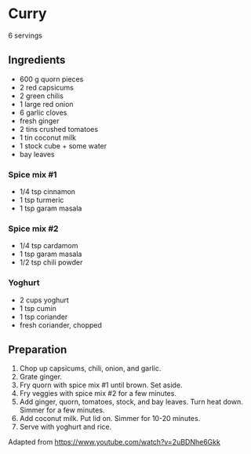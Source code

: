 # Curry

6 servings

## Ingredients

- 600 g quorn pieces
- 2 red capsicums
- 2 green chilis
- 1 large red onion
- 6 garlic cloves
- fresh ginger
- 2 tins crushed tomatoes
- 1 tin coconut milk
- 1 stock cube + some water
- bay leaves

### Spice mix #1

- 1/4 tsp cinnamon
- 1 tsp turmeric
- 1 tsp garam masala

### Spice mix #2

- 1/4 tsp cardamom
- 1 tsp garam masala
- 1/2 tsp chili powder

### Yoghurt

- 2 cups yoghurt
- 1 tsp cumin
- 1 tsp coriander
- fresh coriander, chopped

## Preparation

1. Chop up capsicums, chili, onion, and garlic.
2. Grate ginger.
3. Fry quorn with spice mix #1 until brown. Set aside.
4. Fry veggies with spice mix #2 for a few minutes.
5. Add ginger, quorn, tomatoes, stock, and bay leaves. Turn heat down. Simmer for a few minutes.
6. Add coconut milk. Put lid on. Simmer for 10-20 minutes.
7. Serve with yoghurt and rice.

Adapted from https://www.youtube.com/watch?v=2uBDNhe6Gkk
